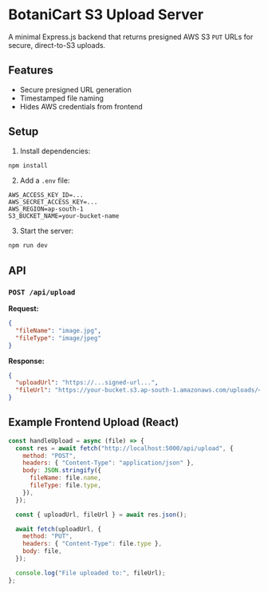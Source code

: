 # BotaniCart S3 Upload Server

A minimal Express.js backend that returns presigned AWS S3 `PUT` URLs for secure, direct-to-S3 uploads.

## Features
- Secure presigned URL generation
- Timestamped file naming
- Hides AWS credentials from frontend

## Setup
1. Install dependencies:
```bash
npm install
```

2. Add a `.env` file:
```env
AWS_ACCESS_KEY_ID=...
AWS_SECRET_ACCESS_KEY=...
AWS_REGION=ap-south-1
S3_BUCKET_NAME=your-bucket-name
```

3. Start the server:
```bash
npm run dev
```

## API
### `POST /api/upload`
**Request:**
```json
{
  "fileName": "image.jpg",
  "fileType": "image/jpeg"
}
```
**Response:**
```json
{
  "uploadUrl": "https://...signed-url...",
  "fileUrl": "https://your-bucket.s3.ap-south-1.amazonaws.com/uploads/<timestamp>-image.jpg"
}
```

## Example Frontend Upload (React)
```js
const handleUpload = async (file) => {
  const res = await fetch("http://localhost:5000/api/upload", {
    method: "POST",
    headers: { "Content-Type": "application/json" },
    body: JSON.stringify({
      fileName: file.name,
      fileType: file.type,
    }),
  });

  const { uploadUrl, fileUrl } = await res.json();

  await fetch(uploadUrl, {
    method: "PUT",
    headers: { "Content-Type": file.type },
    body: file,
  });

  console.log("File uploaded to:", fileUrl);
};
```
